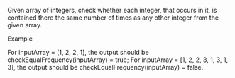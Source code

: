 Given array of integers, check whether each integer, that occurs in it, is contained there the same number of times as any other integer from the given array.

Example

For inputArray = [1, 2, 2, 1], the output should be
checkEqualFrequency(inputArray) = true;
For inputArray = [1, 2, 2, 3, 1, 3, 1, 3], the output should be
checkEqualFrequency(inputArray) = false.
